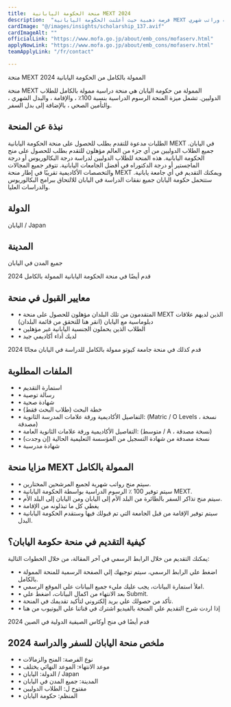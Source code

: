 ```yaml
---
title:  منحة الحكومة اليابانية MEXT 2024 
description:  "فرصة ذهبية حيث أعلنت الحكومة اليابانية MEXT عن بدء قبول دفعة جديدة للدراسة في اليابان بتمويل كامل شامل السفر والإقامة وراتب شهري" 
cardImage: "@/images/insights/scholarship_137.avif" 
cardImageAlt: "" 
officialLink: "https://www.mofa.go.jp/about/emb_cons/mofaserv.html" 
applyNowLink: "https://www.mofa.go.jp/about/emb_cons/mofaserv.html" 
teamApplyLink: "/fr/contact"

---
```


منحة MEXT الممولة بالكامل من الحكومة اليابانية 2024

منحة MEXT الممولة من حكومة اليابان هي منحة دراسية ممولة بالكامل للطلاب الدوليين. تشمل ميزة المنحة الرسوم الدراسية بنسبة 100٪ ، والإقامة ، والبدل الشهري ، والتأمين الصحي ، بالإضافة إلى بدل السفر.

## نبذة عن المنحة

الطلبات مدعوة للتقدم بطلب للحصول على منحة الحكومة اليابانية MEXT في اليابان. جميع الطلاب الدوليين من أي جزء من العالم مؤهلون للتقدم بطلب للحصول على منح الحكومة اليابانية. هذه المنحة للطلاب الدوليين لدراسة درجة البكالوريوس أو درجة الماجستير أو درجة الدكتوراه في أفضل الجامعات اليابانية. تتوفر جميع المجالات والتخصصات الأكاديمية تقريبًا في إطار منحة MEXT ويمكنك التقديم في أي جامعة يابانية. ستتحمل حكومة اليابان جميع نفقات الدراسة في اليابان للالتحاق ببرامج البكالوريوس والدراسات العليا.

## الدولة

اليابان / Japan

## المدينة

جميع المدن في اليابان

قدم أيضًا في منحة الحكومة اليابانية الممولة بالكامل 2024

## معايير القبول في منحة

- • المتقدمون من تلك البلدان مؤهلون للحصول على منحة MEXT الذين لديهم علاقات دبلوماسية مع اليابان (انقر هنا للتحقق من قائمة البلدان)
- • الطلاب الذين يحملون الجنسية اليابانية غير مؤهلين
- • لديك أداء أكاديمي جيد

قدم كذلك في منحة جامعة كيوتو ممولة بالكامل للدراسة في اليابان مجانًا 2024

## الملفات المطلوبة

- • استمارة التقديم
- • رسالة توصية
- • شهادة صحية
- • خطة البحث (طلاب البحث فقط)
- • التفاصيل الأكاديمية ورقة علامات المدرسة الثانوية: (Matric / O Levels ، نسخة مصدقة)
- • التفاصيل الأكاديمية ورقة علامات الثانوية العامة: (متوسط / A ، نسخة مصدقة)
- • نسخة مصدقة من شهادة التسجيل من المؤسسة التعليمية الحالية (إن وجدت)
- • شهادة مدرسية

## مزايا منحة MEXT الممولة بالكامل

- • سيتم منح رواتب شهرية لجميع المرشحين المختارين.
- • سيتم توفير 100 ٪ الرسوم الدراسية بواسطة الحكومة اليابانية MEXT.
- • سيتم منح تذاكر السفر بالطائرة من البلد الأم إلى اليابان ومن اليابان إلى البلد الأم.
- • يغطي كل ما تبذلونه من الإقامة
- • سيتم توفير الإقامة من قبل الجامعة التي تم قبولك فيها وستقدم الحكومة اليابانية البدل.

## كيفية التقديم في منحة حكومة اليابان؟

يمكنك التقديم من خلال الرابط الرسمي في آخر المقالة، من خلال الخطوات التالية:

- • اضغط علي الرابط الرسمي، سيتم توجيهك إلي الصفحة الرسمية للمنحة الممولة بالكامل.
- • املأ استمارة البيانات، يجب عليك مليء جميع البيانات علي الموقع الرسمي.
- • بعد الانتهاء من اكمال البيانات، اضغط علي Submit.
- • تأكد من حصولك علي بريد إلكتروني لتأكيد تقديمك في المنحة.
- • إذا اردت شرح التقديم علي المنحة بالفيديو اشترك في قناتنا علي اليوتيوب من هنا

قدم أيضًا في منح أوكاس الصيفية الدولية في الصين 2024

## ملخص منحة اليابان للسفر والدراسة 2024

- • نوع الفرصة: المنح والزمالات
- • موعد الانتهاء: الموعد النهائي يختلف
- • الدولة: اليابان / Japan
- • المدينة: جميع المدن في اليابان
- • مفتوح ل: الطلاب الدوليين
- • المنظم: حكومة اليابان

